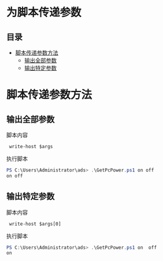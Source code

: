 # 为脚本传递参数

## 目录

-   [脚本传递参数方法](#脚本传递参数方法)
    -   [输出全部参数](#输出全部参数)
    -   [输出特定参数](#输出特定参数)

# 脚本传递参数方法

## 输出全部参数

脚本内容

```纯文本
 write-host $args 
```

执行脚本

```powershell
PS C:\Users\Administrator\ads> .\GetPcPower.ps1 on off
on off
```

## 输出特定参数

脚本内容

```纯文本
 write-host $args[0] 
```

执行脚本

```powershell
PS C:\Users\Administrator\ads> .\GetPcPower.ps1 on  off 
on
```
